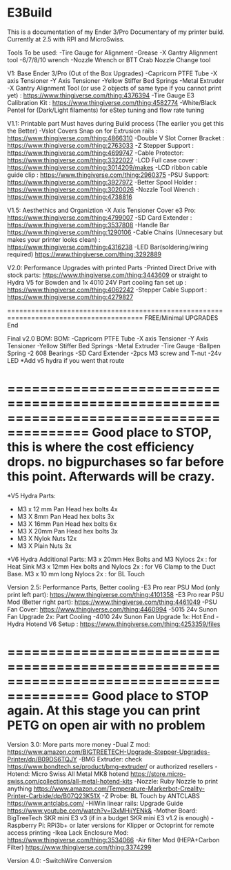 # E3Build
This is a documentation of my Ender 3/Pro Documentary of my printer build. Currently at 2.5 with RPI and MicroSwiss.

Tools To be used:
-Tire Gauge for Alignment
-Grease
-X Gantry Alignment tool
-6/7/8/10 wrench
-Nozzle Wrench or BTT Crab Nozzle Change tool

V1: Base Ender 3/Pro (Out of the Box Upgrades)
-Capricorn PTFE Tube
-X axis Tensioner
-Y Axis Tensioner
-Yellow Stiffer Bed Springs
-Metal Extruder
-X Gantry Alignment Tool (or use 2 objects of same type if you cannot print yet) : https://www.thingiverse.com/thing:4376394
-Tire Gauge E3 Calibration Kit : https://www.thingiverse.com/thing:4582774
-White/Black Pentel for (Dark/Light filaments) for eStep tuning and flow rate tuning

V1.1: Printable part Must haves during Build process (The earlier you get this the Better)
-Vslot Covers Snap on for Extrusion rails : https://www.thingiverse.com/thing:4866310
-Double V Slot Corner Bracket : https://www.thingiverse.com/thing:2763033
-Z Stepper Support : https://www.thingiverse.com/thing:4699747
-Cable Protector: https://www.thingiverse.com/thing:3322027
-LCD Full case cover : https://www.thingiverse.com/thing:3014209/makes
-LCD ribbon cable guide clip : https://www.thingiverse.com/thing:2960375
-PSU Support: https://www.thingiverse.com/thing:3927972
-Better Spool Holder : https://www.thingiverse.com/thing:3020026
-Nozzle Tool Wrench : https://www.thingiverse.com/thing:4738816

V1.5: Aesthethics and Organiztion
-X Axis Tensioner Cover e3 Pro: https://www.thingiverse.com/thing:4799007
-SD Card Extender : https://www.thingiverse.com/thing:3537808
-Handle Bar https://www.thingiverse.com/thing:1290106
-Cable Chains (Unnecesary but makes your printer looks clean) : https://www.thingiverse.com/thing:4316238
-LED Bar(soldering/wiring required) https://www.thingiverse.com/thing:3292889

V2.0: Performance Upgrades with printed Parts
-Printed Direct Drive with stock parts: https://www.thingiverse.com/thing:3443609 or straight to Hydra V5 for Bowden and 1x 4010 24V Part cooling fan set up : https://www.thingiverse.com/thing:4062242
-Stepper Cable Support : https://www.thingiverse.com/thing:4279827

========================================================================================
FREE/Minimal UPGRADES End

Final v2.0 BOM: 
BOM:
-Capricorn PTFE Tube
-X axis Tensioner
-Y Axis Tensioner
-Yellow Stiffer Bed Springs
-Metal Extruder
-Tire Gauge
-Ballpen Spring
-2 608 Bearings
-SD Card Extender
-2pcs M3 screw and T-nut
-24v LED
*Add v5 hydra if you went that route

========================================================================================
Good place to STOP, this is where the cost efficiency drops. no bigpurchases so far before this point. Afterwards will be crazy.
========================================================================================
*V5 Hydra Parts:
- M3 x 12 mm Pan Head hex bolts 4x
- M3 X 8mm Pan Head hex bolts 3x
- M3 X 16mm Pan Head hex bolts 6x
- M3 X 20mm Pan Head hex bolts 3x
- M3 X Nylok Nuts 12x
- M3 X Plain Nuts 3x

*V6 Hydra Additional Parts:
M3 x 20mm Hex Bolts and M3 Nylocs 2x : for Heat Sink 
M3 x 12mm Hex bolts and Nylocs 2x : for V6 Clamp to the Duct Base.
M3 x 10 mm long Nylocs 2x : for BL Touch


Version 2.5: Performance Parts, Better cooling
-E3 Pro rear PSU Mod (only print left part): https://www.thingiverse.com/thing:4101358
-E3 Pro rear PSU Mod (Better right part): https://www.thingiverse.com/thing:4461049
-PSU Fan Cover: https://www.thingiverse.com/thing:4460994
-5015 24v Sunon Fan Upgrade 2x: Part Cooling
-4010 24v Sunon Fan Upgrade 1x: Hot End
-Hydra Hotend V6 Setup : https://www.thingiverse.com/thing:4253359/files

========================================================================================
Good place to STOP again. At this stage you can print PETG on open air with no problem
========================================================================================

Version 3.0: More parts more money
-Dual Z mod: https://www.amazon.com/BIGTREETECH-Upgrade-Stepper-Upgrades-Printer/dp/B09DS6TQJY
-BMG Extruder:  check https://www.bondtech.se/product/bmg-extruder/ or authorized resellers
-Hotend: Micro Swiss All Metal MK8 hotend https://store.micro-swiss.com/collections/all-metal-hotend-kits
-Nozzle: Ruby Nozzle to print anything https://www.amazon.com/Temperature-Markerbot-Creality-Printer-Carbide/dp/B07Q23K51X
-Z Probe: BL Touch by ANTCLABS https://www.antclabs.com/
-HiWin linear rails: Upgrade Guide https://www.youtube.com/watch?v=I3xMHjiYENk&
-Mother Board: BigTreeTech SKR mini E3 v3 (if in a budget SKR mini E3 v1.2 is enough)
-Raspberry Pi: RPi3b+ or later versions for Klipper or Octoprint for remote access printing
-Ikea Lack Enclosure Mod: https://www.thingiverse.com/thing:3534066
-Air filter Mod (HEPA+Carbon Filter) https://www.thingiverse.com/thing:3374299

Version 4.0:
-SwitchWire Conversion

